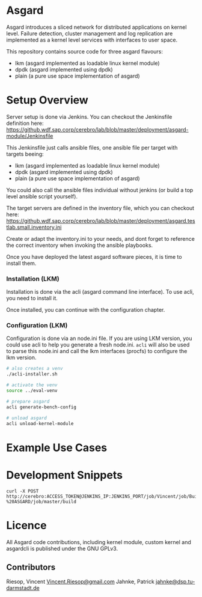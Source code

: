 # Asgard

Asgard introduces a sliced network for distributed applications on kernel level.
Failure detection, cluster management and log replication are implemented as a kernel level services
with interfaces to user space.

This repository contains source code for three asgard flavours:
- lkm (asgard implemented as loadable linux kernel module)
- dpdk (asgard implemented using dpdk)
- plain (a pure use space implementation of asgard)



# Setup Overview

Server setup is done via Jenkins. You can checkout the Jenkinsfile definition here:
https://github.wdf.sap.corp/cerebro/lab/blob/master/deployment/asgard-module/Jenkinsfile

This Jenkinsfile just calls ansible files, one ansible file per target with targets beeing:
- lkm (asgard implemented as loadable linux kernel module)
- dpdk (asgard implemented using dpdk)
- plain (a pure use space implementation of asgard)

You could also call the ansible files individual without jenkins (or build a top level ansible script yourself).

The target servers are defined in the inventory file, which you can checkout here:
https://github.wdf.sap.corp/cerebro/lab/blob/master/deployment/asgard.testlab.small.inventory.ini

Create or adapt the inventory.ini to your needs, and dont forget to reference the correct inventory when invoking the ansible playbooks.


Once you have deployed the latest asgard software pieces, it is time to install them.


### Installation (LKM)
Installation is done via the acli (asgard command line interface). To use acli, you need to install it.

Once installed, you can continue with the configuration chapter.

### Configuration (LKM)

Configuration is done via an node.ini file.
If you are using LKM version, you could use acli to help you generate a fresh node.ini.
```acli``` will also be used to parse this node.ini and call the lkm interfaces (procfs) to configure the lkm version.

```bash
# also creates a venv
./acli-installer.sh 

# activate the venv 
source ../eval-venv 

# prepare asgard 
acli generate-bench-config

# unload asgard
acli unload-kernel-module
```


# Example Use Cases


# Development Snippets

```
curl -X POST http://cerebro:ACCESS_TOKEN@JENKINS_IP:JENKINS_PORT/job/Vincent/job/Build%20and%20Publish%20-%20ASGARD/job/master/build
```






# Licence

All Asgard code contributions, including kernel module, custom kernel and asgardcli is published under the GNU GPLv3.

## Contributors
Riesop, Vincent <Vincent.Riesop@gmail.com>
Jahnke, Patrick <jahnke@dsp.tu-darmstadt.de>
